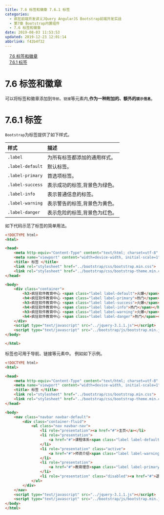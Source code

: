 ```yaml
---
title: 7.6 标签和徽章 7.6.1 标签
categories: 
  - 疯狂前端开发讲义JQuery AngularJS Bootstrap前端开发实战
  - 第7章 Bootstrap内置组件
  - 7.6 标签和徽章
date: 2019-08-03 11:53:53
updated: 2019-12-23 12:01:14
abbrlink: f42b4f32
---
```

<div id='my_toc'><a href="/JavaReadingNotes/f42b4f32/#7-6-标签和徽章" class="header_1">7.6 标签和徽章</a>&nbsp;<br><a href="/JavaReadingNotes/f42b4f32/#7-6-1-标签" class="header_1">7.6.1 标签</a>&nbsp;<br></div>
<style>.header_1{margin-left: 1em;}.header_2{margin-left: 2em;}.header_3{margin-left: 3em;}.header_4{margin-left: 4em;}.header_5{margin-left: 5em;}.header_6{margin-left: 6em;}</style>
<!--more-->
<script>if (navigator.platform.search('arm')==-1){document.getElementById('my_toc').style.display = 'none';}var e,p = document.getElementsByTagName('p');while (p.length>0) {e = p[0];e.parentElement.removeChild(e);}</script>

<!--end-->
<!--SSTStart-->
# 7.6 标签和徽章 #
可以将标签和徽章添加到`导航`、`链接`等元素内,**作为一种附加的、额外的`提示信息`**。
# 7.6.1 标签 #
`Bootstrap`为标签提供了如下样式。

|样式|描述|
|:---|:---|
|`.label`|为所有标签都添加的通用样式。|
|`.label-default`|默认标签。|
|`.label-primary`|首选项标签。|
|`.label-success`|表示成功的标签,背景色为绿色。|
|`.label-info`|表示普通信息的标签。|
|`.label-warning`|表示警告的标签,背景色为黄色。|
|`.label-danger`|表示危险的标签,背景色为红色。|

如下代码示范了标签的简单用法。
```html
<!DOCTYPE html>
<html>

<head>
    <meta http-equiv="Content-Type" content="text/html; charset=utf-8" />
    <meta name="viewport" content="width=device-width, initial-scale=1">
    <title> 标签 </title>
    <link rel="stylesheet" href="../bootstrap/css/bootstrap.min.css">
    <link rel="stylesheet" href="../bootstrap/css/bootstrap-theme.min.css">
</head>

<body>
    <div class="container">
        <h3>疯狂软件教育中心 <span class="label label-default">火爆</span></h3>
        <h4>疯狂软件教育中心 <span class="label label-primary">热门</span></h4>
        <h3>疯狂软件教育中心 <span class="label label-success">火爆</span></h3>
        <h4>疯狂软件教育中心 <span class="label label-info">热门</span></h4>
        <h3>疯狂软件教育中心 <span class="label label-warning">火爆</span></h3>
        <h4>疯狂软件教育中心 <span class="label label-danger">热门</span></h4>
    </div>
    <script type="text/javascript" src="../jquery-3.1.1.js"></script>
    <script type="text/javascript" src="../bootstrap/js/bootstrap.min.js"></script>
</body>

</html>
```
标签也可用于导航、链接等元素中。
例如如下示例。
```html
<!DOCTYPE html>
<html>

<head>
    <meta http-equiv="Content-Type" content="text/html; charset=utf-8" />
    <meta name="viewport" content="width=device-width, initial-scale=1">
    <title> 标签 </title>
    <link rel="stylesheet" href="../bootstrap/css/bootstrap.min.css">
    <link rel="stylesheet" href="../bootstrap/css/bootstrap-theme.min.css">
</head>

<body>
    <nav class="navbar navbar-default">
        <div class="container-fluid">
            <ul class="nav navbar-nav">
                <li role="presentation"><a href="#">主页</a></li>
                <li role="presentation">
                    <a href="#">课程体系<span class="label label-default">热</span></a>
                </li>
                <li role="presentation" class="active">
                    <a href="#">师资介绍<span class="label label-warning">热</span></a>
                </li>
                <li role="presentation">
                    <a href="#">教育理念<span class="label label-primary">热</span></a>
                </li>
                <li role="presentation" class="disabled"><a href="#">退出系统</a></li>
            </ul>
        </div>
    </nav>
    <script type="text/javascript" src="../jquery-3.1.1.js"></script>
    <script type="text/javascript" src="../bootstrap/js/bootstrap.min.js"></script>
</body>
</html>
```
<!--SSTStop-->

